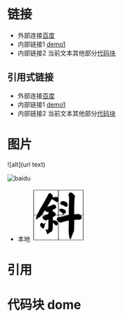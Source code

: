 # 链接
 
- 外部连接[百度](http://www.baidu.com)
- 内部链接1 [demo1](demo1.md)
- 内部链接2 当前文本其他部分[代码块](dome.md#代码块-dome)

## 引用式链接
- 外部连接[百度]
- 内部链接1 [demo1]
- 内部链接2 当前文本其他部分[代码块](dome.md#代码块-dome)

# 图片

![alt](url text)

![baidu](https://ss0.baidu.com/6ONWsjip0QIZ8tyhnq/it/u=2094878688,2631469296&fm=58https://ss0.baidu.com/6ONWsjip0QIZ8tyhnq/it/u=2094878688,2631469296&fm=58 "字体图片")
- 本地
![](images/a.jpg)


# 引用


# 代码块 dome





<!--- 引用式链接  -->

[百度]:http：//www.baidu.com
[demo1]:demo1.md
[代码块]:dome.md#代码块-dome